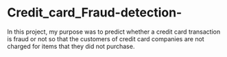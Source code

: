 # Credit_card_Fraud-detection-
In this project, my purpose  was to predict whether a credit card transaction is fraud or not so that the customers of credit card companies are not charged for items that they did not purchase.
